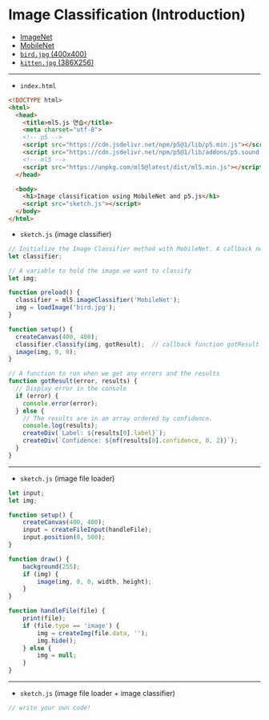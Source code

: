 # Image Classification (Introduction)

- [ImageNet](https://www.image-net.org/)
- [MobileNet](https://github.com/tensorflow/tfjs-models/tree/master/mobilenet)
- [`bird.jpg` (400x400)](https://terabox.com/s/1YUYEqjWCRJCkzy9OZMW3xA)
- [`kitten.jpg` (386X256)](https://terabox.com/s/1pEWxQrrWqqPyYZprI1-Mvg)

---

- `index.html`

```html
<!DOCTYPE html>
<html>
  <head>
    <title>ml5.js 연습</title>
    <meta charset="utf-8">
    <!-- p5 -->
    <script src="https://cdn.jsdelivr.net/npm/p5@1/lib/p5.min.js"></script>
    <script src="https://cdn.jsdelivr.net/npm/p5@1/lib/addons/p5.sound.min.js"></script>
    <!-- ml5 -->
    <script src="https://unpkg.com/ml5@latest/dist/ml5.min.js"></script>
  </head>

  <body>
    <h1>Image classification using MobileNet and p5.js</h1>
    <script src="sketch.js"></script>
  </body>
</html>
```

- `sketch.js` (image classifier)

```javascript
// Initialize the Image Classifier method with MobileNet. A callback needs to be passed.
let classifier;

// A variable to hold the image we want to classify
let img;

function preload() {
  classifier = ml5.imageClassifier('MobileNet');
  img = loadImage('bird.jpg');
}

function setup() {
  createCanvas(400, 400);
  classifier.classify(img, gotResult);  // callback function gotResult
  image(img, 0, 0);
}

// A function to run when we get any errors and the results
function gotResult(error, results) {
  // Display error in the console
  if (error) {
    console.error(error);
  } else {
    // The results are in an array ordered by confidence.
    console.log(results);
    createDiv(`Label: ${results[0].label}`);
    createDiv(`Confidence: ${nf(results[0].confidence, 0, 2)}`);
  }
}
```

---

- `sketch.js` (image file loader)

```javascript
let input;
let img;

function setup() {
    createCanvas(400, 400);
    input = createFileInput(handleFile);
    input.position(0, 500);
}

function draw() {
    background(255);
    if (img) {
        image(img, 0, 0, width, height);
    }
}

function handleFile(file) {
    print(file);
    if (file.type == 'image') {
        img = createImg(file.data, '');
        img.hide();
    } else {
        img = null;
    }
}
```

---

- `sketch.js` (image file loader + image classifier)

```javascript
// write your own code!
```

<!--
```javascript
let input;
let img;
let classifier;
let divLabel;
let divConfidence;
let reload = false;

function preload() {
    classifier = ml5.imageClassifier('MobileNet');
}

function setup() {
    createCanvas(400, 400);
    input = createFileInput(handleFile);
    input.position(0, 550);
}

function draw() {
    background(155);
    if (img) {
        image(img, 0, 0, width, height);
    }
}

function handleFile(file) {
    print(file);
    if (file.type == 'image') {
        img = createImg(file.data, '');
        img.hide();
        classifier.classify(img, gotResult);
    } else {
        img = null;
    }
}

function gotResult(error, results) {
    console.log('An image is successfully loaded.');
    if (error) {
        console.error(error);
    } else {
        if (reload) {
            divLabel.hide();
            divConfidence.hide();
        }
        console.log(results);
        divLabel = createDiv(`Label: ${results[0].label}`);
        divConfidence = createDiv(`Confidence: ${nf(results[0].confidence, 0, 2)}`);
        reload = true;
    }
}
```
-->
